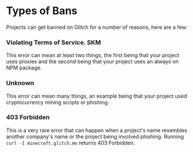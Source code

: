 # Types of Bans

Projects can get banned on Glitch for a number of reasons, here are a few:


### Violating Terms of Service. SKM

This error can mean at least two things, the first being that your project uses proxies and the second being that your project uses an always on NPM package.


### Unknown

This error can mean many things, an example being that your project used cryptocurrency mining scripts or phishing.

### 403 Forbidden

This is a very rare error that can happen when a project's name resembles another company's name or the project being involved phishing. Running `curl -I minecraft.glitch.me` returns 403 Forbidden.